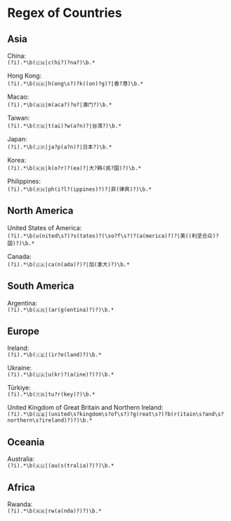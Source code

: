 # Regex of Countries  

## Asia  

China:  
`(?i).*\b(🇨🇳|c(hi?)?na?)\b.*`  

Hong Kong:  
`(?i).*\b(🇭🇰|h(ong\s?)?k((on)?g)?|香?港)\b.*`   

Macao:  
`(?i).*\b(🇲🇴|m(aca?)?o?|澳门?)\b.*`  

Taiwan:  
`(?i).*\b(🇹🇼|t(ai)?w(a?n)?|台湾?)\b.*`  

Japan:  
`(?i).*\b(🇯🇵|ja?p(a?n)?|日本?)\b.*`  

Korea:  
`(?i).*\b(🇰🇷|k(o?r)?(ea)?|大?韩(民?国)?)\b.*`  

Philippines:  
`(?i).*\b(🇵🇭|ph(i?l?(ippines)?)?|菲(律宾)?)\b.*`  

## North America  

United States of America:  
`(?i).*\b(u(nited\s?)?s(tates)?(\so?f\s?)?(a(merica)?)?|美((利坚合众)?国)?)\b.*`  

Canada:  
`(?i).*\b(🇨🇦|ca(n(ada)?)?|加(拿大)?)\b.*`  

## South America  

Argentina:  
`(?i).*\b(🇦🇷|(ar(g(entina)?)?)\b.*`  

## Europe  

Ireland:  
`(?i).*\b(🇮🇪|(ir?e(land)?)\b.*`  

Ukraine:  
`(?i).*\b(🇺🇦|u(kr)?(a(ine)?)?)\b.*`  

Türkiye:  
`(?i).*\b(🇹🇷|tu?r(key)?)\b.*`  

United Kingdom of Great Britain and Northern Ireland:  
`(?i).*\b(🇬🇧|(united\s?kingdom\s?of\s?)?g(reat\s?)?b(r(itain\s?and\s?northern\s?ireland)?)?)\b.*`  

## Oceania  

Australia:  
`(?i).*\b(🇦🇺|(au(s(tralia)?)?)\b.*`  

## Africa  

Rwanda:  
`(?i).*\b(🇷🇼|rw(a(nda)?)?)\b.*`  
